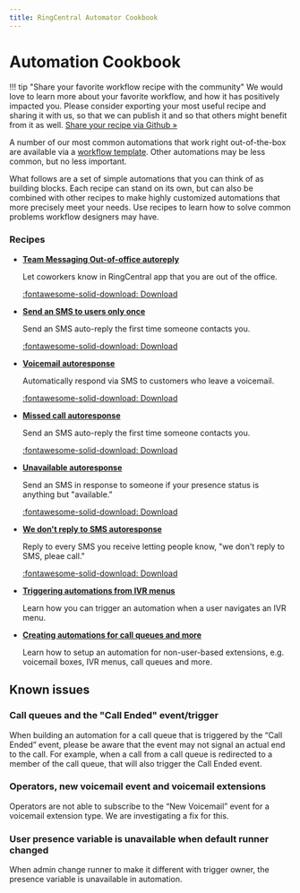 ```yaml
---
title: RingCentral Automator Cookbook
---
```


# Automation Cookbook

!!! tip "Share your favorite workflow recipe with the community"
    We would love to learn more about your favorite workflow, and how it has positively impacted you. Please consider exporting your most useful recipe and sharing it with us, so that we can publish it and so that others might benefit from it as well. 
	[Share your recipe via Github &raquo;](https://github.com/ringcentral/ringcentral-automator-docs/issues/new)

A number of our most common automations that work right out-of-the-box are available via a [workflow template](../workflow-templates/index.md). Other automations may be less common, but no less important. 

What follows are a set of simple automations that you can think of as building blocks. Each recipe can stand on its own, but can also be combined with other recipes to make highly customized automations that more precisely meet your needs. Use recipes to learn how to solve common problems workflow designers may have. 

### Recipes

<div class="grid cards" markdown>

- [__Team Messaging Out-of-office autoreply__](chat-ooo-autoreply.md)
  
    Let coworkers know in RingCentral app that you are out of the office.
  
    [:fontawesome-solid-download: Download](chat-ooo-autoreply.json)

- [__Send an SMS to users only once__](autoreply-only-once.md)
  
    Send an SMS auto-reply the first time someone contacts you. 
  
    [:fontawesome-solid-download: Download](autoreply-only-once.json)

- [__Voicemail autoresponse__](voicemail-autoresponse.md)
  
    Automatically respond via SMS to customers who leave a voicemail.
  
    [:fontawesome-solid-download: Download](voicemail-autoresponse.json)

- [__Missed call autoresponse__](missed-call.md)
  
    Send an SMS auto-reply the first time someone contacts you. 
  
    [:fontawesome-solid-download: Download](missed-call.json)

- [__Unavailable autoresponse__](unavailable.md)
  
    Send an SMS in response to someone if your presence status is anything but "available."
  
    [:fontawesome-solid-download: Download](unavailable.json)

- [__We don't reply to SMS autoresponse__](we-dont-accept-sms.md)
  
    Reply to every SMS you receive letting people know, "we don't reply to SMS, pleae call."
  
    [:fontawesome-solid-download: Download](we-dont-accept-sms.json)

- [__Triggering automations from IVR menus__](ivr-menus.md)
  
    Learn how you can trigger an automation when a user navigates an IVR menu.

- [__Creating automations for call queues and more__](extensions.md)
  
    Learn how to setup an automation for non-user-based extensions, e.g. voicemail boxes, IVR menus, call queues and more.

</div>

## Known issues

### Call queues and the "Call Ended" event/trigger

When building an automation for a call queue that is triggered by the “Call Ended” event, please be aware that the event may not signal an actual end to the call. For example, when a call from a call queue is redirected to a member of the call queue, that will also trigger the Call Ended event. 

### Operators, new voicemail event and voicemail extensions

Operators are not able to subscribe to the “New Voicemail” event for a voicemail extension type. We are investigating a fix for this. 

### User presence variable is unavailable when default runner changed

When admin change runner to make it different with trigger owner, the presence variable is unavailable in automation.
